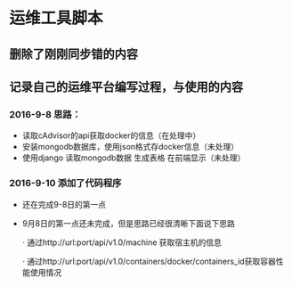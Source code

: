 # 运维工具脚本
## 删除了刚刚同步错的内容
## 记录自己的运维平台编写过程，与使用的内容
### 2016-9-8 思路： 
 - 读取cAdvisor的api获取docker的信息（在处理中）
 - 安装mongodb数据库，使用json格式存docker信息（未处理）
 - 使用django 读取mongodb数据 生成表格 在前端显示（未处理）

### 2016-9-10 添加了代码程序
 - 还在完成9-8日的第一点
 - 9月8日的第一点还未完成，但是思路已经很清晰下面说下思路
 
 	· 通过http://url:port/api/v1.0/machine 获取宿主机的信息

 	· 通过http://url:port/api/v1.0/containers/docker/containers_id获取容器性能使用情况


